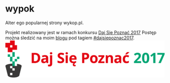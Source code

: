 # wypok
Alter ego popularnej strony wykop.pl.

Projekt realizowany jest w ramach konkursu [Daj Się Poznać 2017](https://dajsiepoznac.pl)
Postęp można śledzić na moim [blogu](https://arturtamborski.pl/blog) pod tagiem [#dajsiepoznac2017](https://arturtamborski.pl/blog/tag/dajsiepoznac2017).
![logo konkursu](https://github.com/arturtamborski/wypok/raw/master/logo.png)
